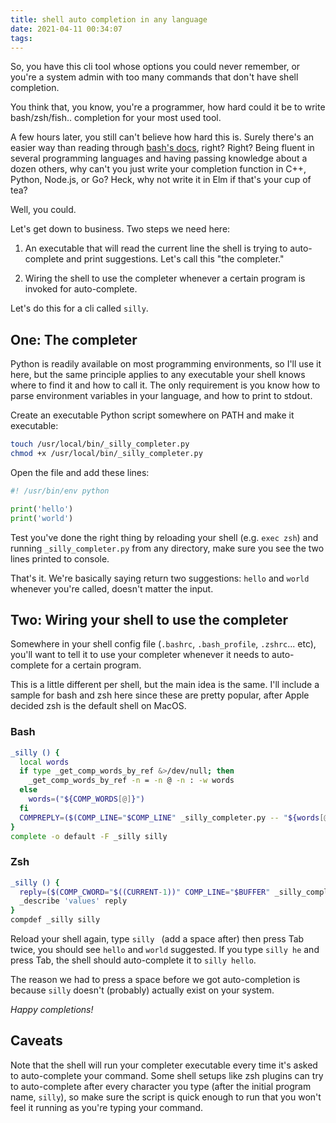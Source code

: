 ```yaml
---
title: shell auto completion in any language
date: 2021-04-11 00:34:07
tags:
---
```


So, you have this cli tool whose options you could never remember, or you're
a system admin with too many commands that don't have shell completion.

You think that, you know, you're a programmer, how hard could it be to write
bash/zsh/fish.. completion for your most used tool.

A few hours later, you still can't believe how hard this is. Surely there's
an easier way than reading through [bash's docs](https://www.gnu.org/software/bash/manual/bash.html#Programmable-Completion), right? Right?
Being fluent in several programming languages and having passing knowledge
about a dozen others, why can't you just write your completion function in
C++, Python, Node.js, or Go? Heck, why not write it in Elm if that's your cup
of tea?

Well, you could.

Let's get down to business. Two steps we need here:
1. An executable that will read the current line the shell is trying to
auto-complete and print suggestions. Let's call this "the completer."

2. Wiring the shell to use the completer whenever a certain program is
invoked for auto-complete.

Let's do this for a cli called `silly`.

## One: The completer

Python is readily available on most programming environments, so I'll use it
here, but the same principle applies to any executable your shell knows where
to find it and how to call it. The only requirement is you know how to parse
environment variables in your language, and how to print to stdout.

Create an executable Python script somewhere on PATH and make it executable:
```zsh
touch /usr/local/bin/_silly_completer.py
chmod +x /usr/local/bin/_silly_completer.py
```

Open the file and add these lines:
```python
#! /usr/bin/env python

print('hello')
print('world')
```

Test you've done the right thing by reloading your shell (e.g. `exec zsh`)
and running `_silly_completer.py` from any directory, make sure you see the
two lines printed to console.

That's it. We're basically saying return two suggestions: `hello` and `world`
whenever you're called, doesn't matter the input.

## Two: Wiring your shell to use the completer

Somewhere in your shell config file (`.bashrc`, `.bash_profile`, `.zshrc`...
etc), you'll want to tell it to use your completer whenever it needs to
auto-complete for a certain program.

This is a little different per shell, but the main idea is the same. I'll
include a sample for bash and zsh here since these are pretty popular, after
Apple decided zsh is the default shell on MacOS.

### Bash
```bash
_silly () {
  local words
  if type _get_comp_words_by_ref &>/dev/null; then
    _get_comp_words_by_ref -n = -n @ -n : -w words
  else
    words=("${COMP_WORDS[@]}")
  fi
  COMPREPLY=($(COMP_LINE="$COMP_LINE" _silly_completer.py -- "${words[@]}" 2>/dev/null))
}
complete -o default -F _silly silly
```

### Zsh
```zsh
_silly () {
  reply=($(COMP_CWORD="$((CURRENT-1))" COMP_LINE="$BUFFER" _silly_completer.py -- "${words[@]}"))
  _describe 'values' reply
}
compdef _silly silly
```

Reload your shell again, type `silly ` (add a space after) then press Tab
twice, you should see `hello` and `world` suggested. If you type `silly he`
and press Tab, the shell should auto-complete it to `silly hello`.

The reason we had to press a space before we got auto-completion is because
`silly` doesn't (probably) actually exist on your system.

_Happy completions!_

## Caveats

Note that the shell will run your completer executable every time it's asked
to auto-complete your command. Some shell setups like zsh plugins can try to
auto-complete after every character you type (after the initial program name,
`silly`), so make sure the script is quick enough to run that you won't feel
it running as you're typing your command.
